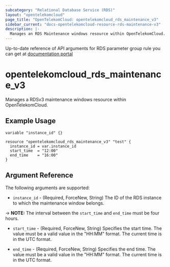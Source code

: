 ```yaml
---
subcategory: "Relational Database Service (RDS)"
layout: "opentelekomcloud"
page_title: "OpenTelekomCloud: opentelekomcloud_rds_maintenance_v3"
sidebar_current: "docs-opentelekomcloud-resource-rds-maintenance-v3"
description: |-
  Manages an RDS Maintenance windows resource within OpenTelekomCloud.
---
```


Up-to-date reference of API arguments for RDS parameter group rule you can get at
[documentation portal](https://docs.otc.t-systems.com/relational-database-service/api-ref/api_v3_recommended/db_instance_management/configuring_the_maintenance_window.html)

# opentelekomcloud_rds_maintenance_v3

Manages a RDSv3 maintenance windows resource within OpenTelekomCloud.

## Example Usage

```hcl
variable "instance_id" {}

resource "opentelekomcloud_rds_maintenance_v3" "test" {
  instance_id = var.instance_id
  start_time  = "12:00"
  end_time    = "16:00"
}
```

## Argument Reference

The following arguments are supported:

* `instance_id` - (Required, ForceNew, String) The ID of the RDS instance to which the maintenance window belongs.

-> **NOTE:** The interval between the `start_time` and `end_time` must be four hours.

* `start_time` - (Required, ForceNew, String) Specifies the start time.
  The value must be a valid value in the "HH:MM" format. The current time is in the UTC format.

* `end_time` - (Required, ForceNew, String) Specifies the end time.
  The value must be a valid value in the "HH:MM" format. The current time is in the UTC format.
